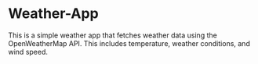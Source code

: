 # Weather-App

This is a simple weather app that fetches weather data using the OpenWeatherMap API. This includes temperature, weather conditions, and wind speed.
